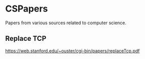 # CSPapers
Papers from various sources related to computer science. 

## Replace TCP 
https://web.stanford.edu/~ouster/cgi-bin/papers/replaceTcp.pdf
